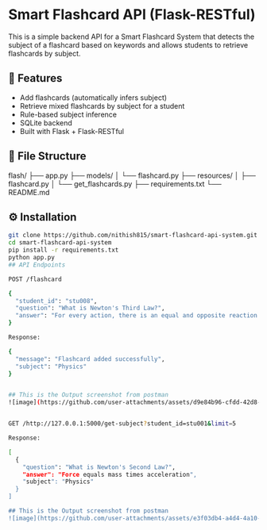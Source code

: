 # Smart Flashcard API (Flask-RESTful)

This is a simple backend API for a Smart Flashcard System that detects the subject of a flashcard based on keywords and allows students to retrieve flashcards by subject.

## 🚀 Features

- Add flashcards (automatically infers subject)
- Retrieve mixed flashcards by subject for a student
- Rule-based subject inference
- SQLite backend
- Built with Flask + Flask-RESTful

## 📁 File Structure
flash/
├── app.py
├── models/
│ └── flashcard.py
├── resources/
│ ├── flashcard.py
│ └── get_flashcards.py
├── requirements.txt
└── README.md

## ⚙️ Installation

```bash
git clone https://github.com/nithish815/smart-flashcard-api-system.git
cd smart-flashcard-api-system
pip install -r requirements.txt
python app.py
## API Endpoints

POST /flashcard

{
  "student_id": "stu008",
  "question": "What is Newton's Third Law?",
  "answer": "For every action, there is an equal and opposite reaction."
}

Response:

{
  "message": "Flashcard added successfully",
  "subject": "Physics"
}


## This is the Output screenshot from postman
![image](https://github.com/user-attachments/assets/d9e84b96-cfdd-42d8-a3a4-d965d965e811)


GET /http://127.0.0.1:5000/get-subject?student_id=stu001&limit=5

Response:

[
  {
    "question": "What is Newton's Second Law?",
    "answer": "Force equals mass times acceleration",
    "subject": "Physics"
  }
]

## This is the Output screenshot from postman
![image](https://github.com/user-attachments/assets/e3f03db4-a4d4-4a10-9ade-0869f03d837d)
